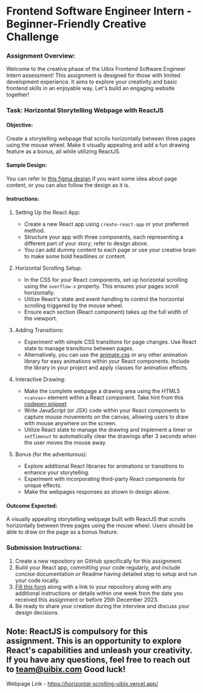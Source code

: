 # Frontend Software Engineer Intern - Beginner-Friendly Creative Challenge

### Assignment Overview:
Welcome to the creative phase of the Uibix Frontend Software Engineer Intern assessment! This assignment is designed for those with limited development experience. It aims to explore your creativity and basic frontend skills in an enjoyable way. Let's build an engaging website together!

### Task: Horizontal Storytelling Webpage with ReactJS

#### Objective:
Create a storytelling webpage that scrolls horizontally between three pages using the mouse wheel. Make it visually appealing and add a fun drawing feature as a bonus, all while utilizing ReactJS.

#### Sample Design:
You can refer to [this figma design](https://www.figma.com/file/CpeoPkSBVNbMQwism5bL3Y/Uibix-Assignment?type=design&node-id=0%3A1&mode=design&t=94sX9sOptIsr7sEm-1) if you want some idea about page content, or you can also follow the design as it is.

#### Instructions:

1. Setting Up the React App:
   - Create a new React app using `create-react-app` or your preferred method.
   - Structure your app with three components, each representing a different part of your story; refer to design above.
   - You can add dummy content to each page or use your creative brain to make some bold headlines or content.

2. Horizontal Scrolling Setup:
   - In the CSS for your React components, set up horizontal scrolling using the `overflow-x` property. This ensures your pages scroll horizontally.
   - Utilize React's state and event handling to control the horizontal scrolling triggered by the mouse wheel.
   - Ensure each section (React component) takes up the full width of the viewport.

3. Adding Transitions:
   - Experiment with simple CSS transitions for page changes. Use React state to manage transitions between pages.
   - Alternatively, you can use the [animate.css](https://animate.style/) or any other animation library for easy animations within your React components. Include the library in your project and apply classes for animation effects.

4. Interactive Drawing:
   - Make the complete webpage a drawing area using the HTML5 `<canvas>` element within a React component. Take hint from this [codepen snippet](https://codepen.io/julio_ok/pen/ozpqGO)
   - Write JavaScript (or JSX) code within your React components to capture mouse movements on the canvas, allowing users to draw with mouse anywhere on the screen.
   - Utilize React state to manage the drawing and implement a timer or `setTimeout` to automatically clear the drawings after 3 seconds when the user moves the mouse away.

5. Bonus (for the adventurous):
   - Explore additional React libraries for animations or transitions to enhance your storytelling.
   - Experiment with incorporating third-party React components for unique effects.
   - Make the webpages responses as shown in design above.

#### Outcome Expected:
A visually appealing storytelling webpage built with ReactJS that scrolls horizontally between three pages using the mouse wheel. Users should be able to draw on the page as a bonus feature.

### Submission Instructions:
1. Create a new repository on GitHub specifically for this assignment.
2. Build your React app, committing your code regularly, and include concise documentation or Readme having detailed step to setup and run your code locally.
3. [Fill this form](https://forms.office.com/r/Cq0YEqR0PP) along with a link to your repository along with any additional instructions or details within one week from the date you received this assignment or before 25th December 2023.
4. Be ready to share your creation during the interview and discuss your design decisions.

## Note: ReactJS is compulsory for this assignment. This is an opportunity to explore React's capabilities and unleash your creativity. If you have any questions, feel free to reach out to team@uibix.com Good luck!


Webpage Link - https://horizontal-scrolling-uibix.vercel.app/